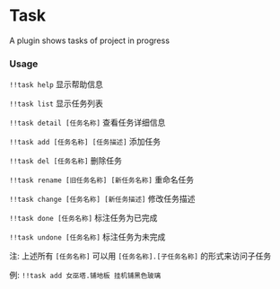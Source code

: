 # Task

A plugin shows tasks of project in progress

### Usage

`!!task help` 显示帮助信息

`!!task list` 显示任务列表

`!!task detail [任务名称]` 查看任务详细信息

`!!task add [任务名称] [任务描述]` 添加任务

`!!task del [任务名称]` 删除任务

`!!task rename [旧任务名称] [新任务名称]` 重命名任务

`!!task change [任务名称] [新任务描述]` 修改任务描述

`!!task done [任务名称]` 标注任务为已完成

`!!task undone [任务名称]` 标注任务为未完成

注: 上述所有 `[任务名称]` 可以用 `[任务名称].[子任务名称]` 的形式来访问子任务

例: `!!task add 女巫塔.铺地板 挂机铺黑色玻璃`